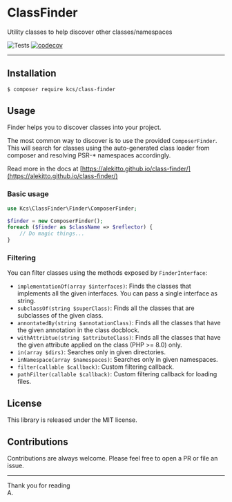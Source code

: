# ClassFinder

Utility classes to help discover other classes/namespaces

![Tests](https://github.com/alekitto/class-finder/workflows/Tests/badge.svg)
[![codecov](https://codecov.io/gh/alekitto/class-finder/branch/master/graph/badge.svg)](https://codecov.io/gh/alekitto/class-finder)

---

## Installation

```bash
$ composer require kcs/class-finder
```

## Usage

Finder helps you to discover classes into your project.

The most common way to discover is to use the provided `ComposerFinder`.
This will search for classes using the auto-generated class loader
from composer and resolving PSR-* namespaces accordingly.

Read more in the docs at [https://alekitto.github.io/class-finder/](https://alekitto.github.io/class-finder/)

### Basic usage

```php
use Kcs\ClassFinder\Finder\ComposerFinder;

$finder = new ComposerFinder();
foreach ($finder as $className => $reflector) {
    // Do magic things...
}
```

### Filtering

You can filter classes using the methods exposed by `FinderInterface`:

- `implementationOf(array $interfaces)`: Finds the classes that implements 
  all the given interfaces. You can pass a single interface as string.
- `subclassOf(string $superClass)`: Finds all the classes that are subclasses
  of the given class.
- `annontatedBy(string $annotationClass)`: Finds all the classes that have
  the given annotation in the class docblock.
- `withAttribtue(string $attributeClass)`: Finds all the classes that have
  the given attribute applied on the class (PHP >= 8.0) only.
- `in(array $dirs)`: Searches only in given directories.
- `inNamespace(array $namespaces)`: Searches only in given namespaces.
- `filter(callable $callback)`: Custom filtering callback.
- `pathFilter(callable $callback)`: Custom filtering callback for loading files.


## License

This library is released under the MIT license.

## Contributions

Contributions are always welcome.
Please feel free to open a PR or file an issue.

---

Thank you for reading  
A.
